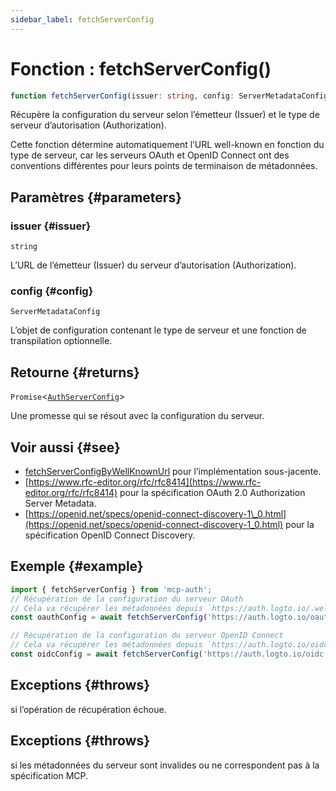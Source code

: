 ```yaml
---
sidebar_label: fetchServerConfig
---
```


# Fonction : fetchServerConfig()

```ts
function fetchServerConfig(issuer: string, config: ServerMetadataConfig): Promise<AuthServerConfig>;
```

Récupère la configuration du serveur selon l’émetteur (Issuer) et le type de serveur d’autorisation (Authorization).

Cette fonction détermine automatiquement l’URL well-known en fonction du type de serveur, car les serveurs OAuth et OpenID Connect ont des conventions différentes pour leurs points de terminaison de métadonnées.

## Paramètres {#parameters}

### issuer {#issuer}

`string`

L’URL de l’émetteur (Issuer) du serveur d’autorisation (Authorization).

### config {#config}

`ServerMetadataConfig`

L’objet de configuration contenant le type de serveur et une fonction de transpilation optionnelle.

## Retourne {#returns}

`Promise`\<[`AuthServerConfig`](/references/js/type-aliases/AuthServerConfig.md)\>

Une promesse qui se résout avec la configuration du serveur.

## Voir aussi {#see}

 - [fetchServerConfigByWellKnownUrl](/references/js/functions/fetchServerConfigByWellKnownUrl.md) pour l’implémentation sous-jacente.
 - [https://www.rfc-editor.org/rfc/rfc8414](https://www.rfc-editor.org/rfc/rfc8414) pour la spécification OAuth 2.0 Authorization Server Metadata.
 - [https://openid.net/specs/openid-connect-discovery-1\_0.html](https://openid.net/specs/openid-connect-discovery-1_0.html) pour la spécification OpenID Connect Discovery.

## Exemple {#example}

```ts
import { fetchServerConfig } from 'mcp-auth';
// Récupération de la configuration du serveur OAuth
// Cela va récupérer les métadonnées depuis `https://auth.logto.io/.well-known/oauth-authorization-server/oauth`
const oauthConfig = await fetchServerConfig('https://auth.logto.io/oauth', { type: 'oauth' });

// Récupération de la configuration du serveur OpenID Connect
// Cela va récupérer les métadonnées depuis `https://auth.logto.io/oidc/.well-known/openid-configuration`
const oidcConfig = await fetchServerConfig('https://auth.logto.io/oidc', { type: 'oidc' });
```

## Exceptions {#throws}

si l’opération de récupération échoue.

## Exceptions {#throws}

si les métadonnées du serveur sont invalides ou ne correspondent pas à la spécification MCP.